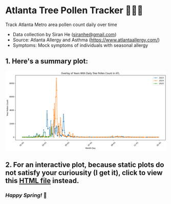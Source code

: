 # Atlanta Tree Pollen Tracker :monocle_face::cherry_blossom::mask: 
Track Atlanta Metro area pollen count daily over time
-  Data collection by Siran He (siranhe@gmail.com)
-  Source: Atlanta Allergy and Asthma (https://www.atlantaallergy.com/)
-  Symptoms: Mock symptoms of individuals with seasonal allergy

## 1. Here's a summary plot:

![](https://github.com/siranhe/atl.pollen/blob/main/output/static_tracking_plot.png)

## 2. For an interactive plot, because static plots do not satisfy your curiousity (I get it), click to view this [HTML file](https://raw.githack.com/siranhe/atl.pollen/refs/heads/main/output/dynamic_tracking_plot.html) instead. 
### *Happy Spring!* :green_heart:
